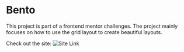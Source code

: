 # Bento

This project is part of a frontend mentor challenges. The project mainly focuses on how to use the grid layout to create
beautiful layouts.

Check out the site: ![Site Link](http://leuelasfaw.me/bento/)
